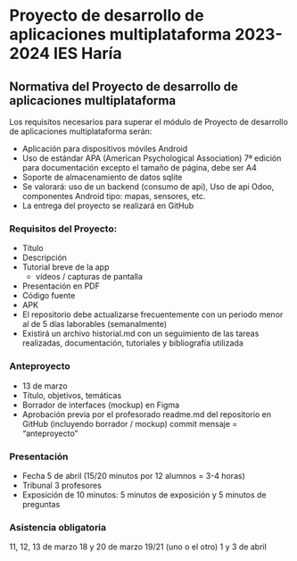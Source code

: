 # Proyecto de desarrollo de aplicaciones multiplataforma 2023-2024 IES Haría

## Normativa del Proyecto de desarrollo de aplicaciones multiplataforma

Los requisitos necesarios para superar el módulo de Proyecto de desarrollo de aplicaciones multiplataforma serán:
- Aplicación para dispositivos móviles Android
- Uso de estándar APA (American Psychological Association) 7ª edición para documentación excepto el tamaño de página, debe ser A4
- Soporte de almacenamiento de datos sqlite
- Se valorará: uso de un backend (consumo de api), Uso de api Odoo, componentes Android tipo: mapas, sensores, etc.
- La entrega del proyecto se realizará en GitHub

### Requisitos del Proyecto:
- Título
- Descripción
- Tutorial breve de la app
  - vídeos / capturas de pantalla
- Presentación en PDF
- Código fuente
- APK
- El repositorio debe actualizarse frecuentemente con un periodo menor al de 5 días laborables (semanalmente)
- Existirá un archivo historial.md con un seguimiento de las tareas realizadas, documentación, tutoriales y bibliografía utilizada

### Anteproyecto
- 13 de marzo
- Título, objetivos, temáticas
- Borrador de interfaces (mockup) en Figma
- Aprobación previa por el profesorado
readme.md del repositorio en GitHub (incluyendo borrador / mockup)
commit mensaje = “anteproyecto”

### Presentación
- Fecha 5 de abril (15/20 minutos por 12  alumnos  = 3-4 horas)
- Tribunal 3 profesores
- Exposición de 10 minutos: 5 minutos de exposición y 5 minutos de preguntas

### Asistencia obligatoria
11, 12, 13 de marzo
18 y 20 de marzo
19/21 (uno o el otro)
1 y 3 de abril

